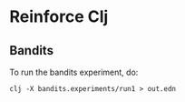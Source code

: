 # Reinforce Clj

## Bandits

To run the bandits experiment, do:

```
clj -X bandits.experiments/run1 > out.edn
```
